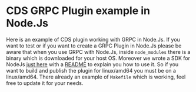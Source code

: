 # CDS GRPC Plugin example in Node.Js

Here is an example of CDS plugin working with GRPC in Node.Js. If you want to test or if you want to create a GRPC Plugin in Node.Js please be aware that when you use GRPC with Node.Js, inside `node_modules` there is a binary which is downloaded for your host OS. Moreover we wrote a SDK for NodeJs [just here](https://github.com/ovh/cds/tree/master/sdk/grpcplugin/actionplugin/nodejs) with a [README](https://github.com/ovh/cds/tree/master/sdk/grpcplugin/actionplugin/nodejs/README.md) to explain you how to use it. So if you want to build and publish the plugin for linux/amd64 you must be on a linux/amd64. There already an example of `Makefile` which is working, feel free to update it for your needs.

